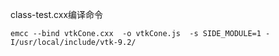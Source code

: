 class-test.cxx编译命令
```
emcc --bind vtkCone.cxx  -o vtkCone.js  -s SIDE_MODULE=1 -I/usr/local/include/vtk-9.2/
```